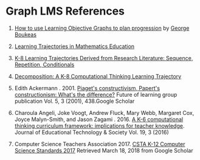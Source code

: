 # Graph LMS References

1. [How to use Learning Objective Graphs to plan progression](https://teachcomputing.org/blog/how-to-use-learning-objectives-graphs-to-plan-progression) by [George Boukeas](https://www.linkedin.com/in/boukeas/)

2. [Learning Trajectories in Mathematics Education
](https://www.semanticscholar.org/paper/Learning-Trajectories-in-Mathematics-Education-Clements-Sarama/3af9b5add7f267fc0edc1b586a15820dacc1d133?p2df)

3. [K-8 Learning Trajectories Derived from Research Literature: Sequence, Repetition, Conditionals](https://dl.acm.org/doi/10.1145/3105726.3106166)

4. [Decomposition: A K-8 Computational Thinking Learning Trajectory](https://dl.acm.org/doi/10.1145/3230977.3230979)

5. Edith Ackermann . 2001. [Piaget's constructivism, Papert's constructionism: What's the difference?](https://learning.media.mit.edu/content/publications/EA.Piaget%20_%20Papert.pdf) Future of learning group publication Vol. 5, 3 (2001), 438.Google Scholar

6. Charoula Angeli, Joke Voogt, Andrew Fluck, Mary Webb, Margaret Cox, Joyce Malyn-Smith, and Jason Zagami . 2016. [A K-6 computational thinking curriculum framework: implications for teacher knowledge](https://www.jstor.org/stable/jeductechsoci.19.3.47). Journal of Educational Technology & Society Vol. 19, 3 (2016)

7. Computer Science Teachers Association 2017. [CSTA K-12 Computer Science Standards 2017](https://www.csteachers.org/page/standards) Retrieved March 18, 2018 from Google Scholar


